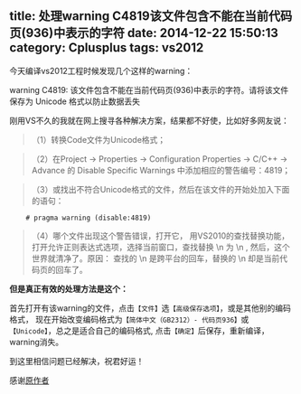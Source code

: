 title: 处理warning C4819该文件包含不能在当前代码页(936)中表示的字符
date: 2014-12-22 15:50:13
category: Cplusplus
tags: vs2012
---

今天编译vs2012工程时候发现几个这样的warning：

warning C4819: 该文件包含不能在当前代码页(936)中表示的字符。请将该文件保存为 Unicode 格式以防止数据丢失

<!--more-->
刚用VS不久的我就在网上搜寻各种解决方案，结果都不好使，比如好多网友说：

>（1）转换Code文件为Unicode格式；
 
>（2）在Project -> Properties -> Configuration Properties -> C/C++ -> Advance 的 Disable Specific Warnings 中添加相应的警告编号：4819；
 
>（3）或找出不符合Unicode格式的文件，然后在该文件的开始处加入下面的语句：
 
        # pragma warning (disable:4819)
 
>（4）哪个文件出现这个警告错误，打开它， 用VS2010的查找替换功能，打开允许正则表达式选项，选择当前窗口，查找替换 \n 为 \n ,  然后，这个世界就清净了。原因： 查找的 \n 是跨平台的回车，替换的 \n 却是当前代码页的回车了。

**但是真正有效的处理方法是这个：**

首先打开有该warning的文件，点击`【文件】`选`【高级保存选项】`，或是其他别的编码格式，
现在开始改变编码格式为`【简体中文（GB2312）- 代码页936】`或`【Unicode】`，总之是适合自己的编码格式,
点击`【确定】`后保存，重新编译，warning消失。

到这里相信问题已经解决，祝君好运！

感谢[原作者](http://blog.csdn.net/enjoy517905407/article/details/37958035)
